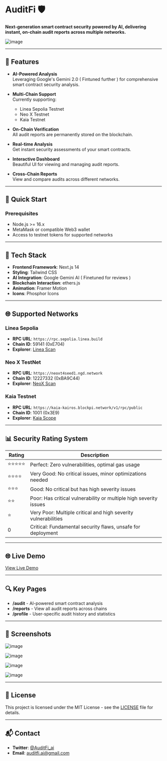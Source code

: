 # AuditFi 🛡️

**Next-generation smart contract security powered by AI, delivering instant, on-chain audit reports across multiple networks.**

![image](https://github.com/user-attachments/assets/d9818150-a88a-4e29-b68b-2b2270a0bfca)

---

## 🌟 Features

- **AI-Powered Analysis**  
  Leveraging Google's Gemini 2.0 ( Fintuned further ) for comprehensive smart contract security analysis.

- **Multi-Chain Support**  
  Currently supporting:
  - Linea Sepolia Testnet
  - Neo X Testnet
  - Kaia Testnet

- **On-Chain Verification**  
  All audit reports are permanently stored on the blockchain.

- **Real-time Analysis**  
  Get instant security assessments of your smart contracts.

- **Interactive Dashboard**  
  Beautiful UI for viewing and managing audit reports.

- **Cross-Chain Reports**  
  View and compare audits across different networks.

---

## 🚀 Quick Start

### Prerequisites
- Node.js >= 16.x
- MetaMask or compatible Web3 wallet
- Access to testnet tokens for supported networks

---

## 🔧 Tech Stack

- **Frontend Framework**: Next.js 14  
- **Styling**: Tailwind CSS  
- **AI Integration**: Google Gemini AI ( Finetuned for reviews )
- **Blockchain Interaction**: ethers.js  
- **Animation**: Framer Motion  
- **Icons**: Phosphor Icons  

---

## 🌐 Supported Networks

### Linea Sepolia  
- **RPC URL**: `https://rpc.sepolia.linea.build`  
- **Chain ID**: 59141 (0xE704)  
- **Explorer**: [Linea Scan](https://sepolia.lineascan.build/)

### Neo X TestNet  
- **RPC URL**: `https://neoxt4seed1.ngd.network`  
- **Chain ID**: 12227332 (0xBA9C44)  
- **Explorer**: [NeoX Scan](https://xt4scan.ngd.network/)

### Kaia Testnet  
- **RPC URL**: `https://kaia-kairos.blockpi.network/v1/rpc/public`  
- **Chain ID**: 1001 (0x3E9)  
- **Explorer**: [Kaia Scope](https://kairos.kaiascope.com)

---

## 📊 Security Rating System

| Rating       | Description                                                                                   |
|--------------|-----------------------------------------------------------------------------------------------|
| ⭐⭐⭐⭐⭐       | Perfect: Zero vulnerabilities, optimal gas usage                                              |
| ⭐⭐⭐⭐         | Very Good: No critical issues, minor optimizations needed                                     |
| ⭐⭐⭐           | Good: No critical but has high severity issues                                               |
| ⭐⭐             | Poor: Has critical vulnerability or multiple high severity issues                           |
| ⭐               | Very Poor: Multiple critical and high severity vulnerabilities                             |
| 0               | Critical: Fundamental security flaws, unsafe for deployment                                |

---

## 🌐 Live Demo  
[View Live Demo](https://auditfi.vercel.app/)

---

## 🔍 Key Pages

- **/audit** - AI-powered smart contract analysis  
- **/reports** - View all audit reports across chains  
- **/profile** - User-specific audit history and statistics  

---

## 📸 Screenshots  
![image](https://github.com/user-attachments/assets/14250a80-5867-4b18-bf76-0181ea00b952)

![image](https://github.com/user-attachments/assets/33df6fe3-caec-47fa-a0dc-29ba508e996f)

![image](https://github.com/user-attachments/assets/739ce36e-6f36-4857-86dd-b930f3468128)

![image](https://github.com/user-attachments/assets/e5ef7daa-d0d7-4aa3-b431-db511c738292)

---

## 📄 License

This project is licensed under the MIT License - see the [LICENSE](LICENSE) file for details.

---

## 📬 Contact

- **Twitter**: [@AuditFi_ai](#)  
- **Email**: [auditfi.ai@gmail.com](mailto:auditfi.ai@gmail.com)
